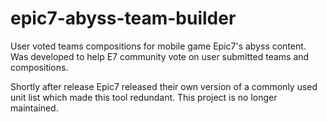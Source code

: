 # epic7-abyss-team-builder
User voted teams compositions for mobile game Epic7's abyss content.
Was developed to help E7 community vote on user submitted teams and compositions. 

Shortly after release Epic7 released their own version of a commonly used unit list which made this tool redundant. This project is no longer maintained. 

